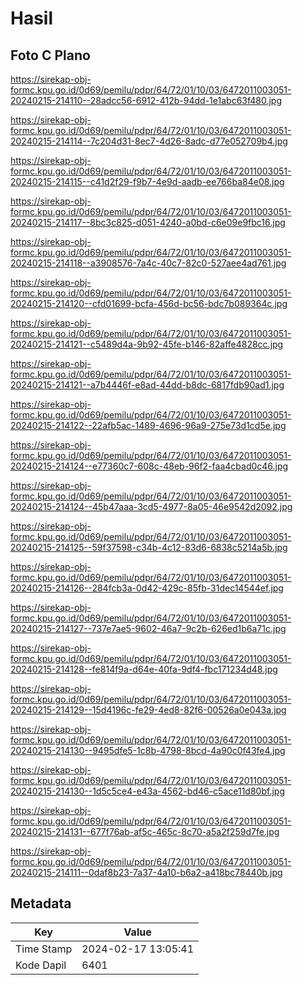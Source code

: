 # Hasil

## Foto C Plano

https://sirekap-obj-formc.kpu.go.id/0d69/pemilu/pdpr/64/72/01/10/03/6472011003051-20240215-214110--28adcc56-6912-412b-94dd-1e1abc63f480.jpg

https://sirekap-obj-formc.kpu.go.id/0d69/pemilu/pdpr/64/72/01/10/03/6472011003051-20240215-214114--7c204d31-8ec7-4d26-8adc-d77e052709b4.jpg

https://sirekap-obj-formc.kpu.go.id/0d69/pemilu/pdpr/64/72/01/10/03/6472011003051-20240215-214115--c41d2f29-f9b7-4e9d-aadb-ee766ba84e08.jpg

https://sirekap-obj-formc.kpu.go.id/0d69/pemilu/pdpr/64/72/01/10/03/6472011003051-20240215-214117--8bc3c825-d051-4240-a0bd-c6e09e9fbc16.jpg

https://sirekap-obj-formc.kpu.go.id/0d69/pemilu/pdpr/64/72/01/10/03/6472011003051-20240215-214118--a3908576-7a4c-40c7-82c0-527aee4ad761.jpg

https://sirekap-obj-formc.kpu.go.id/0d69/pemilu/pdpr/64/72/01/10/03/6472011003051-20240215-214120--cfd01699-bcfa-456d-bc56-bdc7b089364c.jpg

https://sirekap-obj-formc.kpu.go.id/0d69/pemilu/pdpr/64/72/01/10/03/6472011003051-20240215-214121--c5489d4a-9b92-45fe-b146-82affe4828cc.jpg

https://sirekap-obj-formc.kpu.go.id/0d69/pemilu/pdpr/64/72/01/10/03/6472011003051-20240215-214121--a7b4446f-e8ad-44dd-b8dc-6817fdb90ad1.jpg

https://sirekap-obj-formc.kpu.go.id/0d69/pemilu/pdpr/64/72/01/10/03/6472011003051-20240215-214122--22afb5ac-1489-4696-96a9-275e73d1cd5e.jpg

https://sirekap-obj-formc.kpu.go.id/0d69/pemilu/pdpr/64/72/01/10/03/6472011003051-20240215-214124--e77360c7-608c-48eb-96f2-faa4cbad0c46.jpg

https://sirekap-obj-formc.kpu.go.id/0d69/pemilu/pdpr/64/72/01/10/03/6472011003051-20240215-214124--45b47aaa-3cd5-4977-8a05-46e9542d2092.jpg

https://sirekap-obj-formc.kpu.go.id/0d69/pemilu/pdpr/64/72/01/10/03/6472011003051-20240215-214125--59f37598-c34b-4c12-83d6-6838c5214a5b.jpg

https://sirekap-obj-formc.kpu.go.id/0d69/pemilu/pdpr/64/72/01/10/03/6472011003051-20240215-214126--284fcb3a-0d42-429c-85fb-31dec14544ef.jpg

https://sirekap-obj-formc.kpu.go.id/0d69/pemilu/pdpr/64/72/01/10/03/6472011003051-20240215-214127--737e7ae5-9602-46a7-9c2b-626ed1b6a71c.jpg

https://sirekap-obj-formc.kpu.go.id/0d69/pemilu/pdpr/64/72/01/10/03/6472011003051-20240215-214128--fe814f9a-d64e-40fa-9df4-fbc171234d48.jpg

https://sirekap-obj-formc.kpu.go.id/0d69/pemilu/pdpr/64/72/01/10/03/6472011003051-20240215-214129--15d4196c-fe29-4ed8-82f6-00526a0e043a.jpg

https://sirekap-obj-formc.kpu.go.id/0d69/pemilu/pdpr/64/72/01/10/03/6472011003051-20240215-214130--9495dfe5-1c8b-4798-8bcd-4a90c0f43fe4.jpg

https://sirekap-obj-formc.kpu.go.id/0d69/pemilu/pdpr/64/72/01/10/03/6472011003051-20240215-214130--1d5c5ce4-e43a-4562-bd46-c5ace11d80bf.jpg

https://sirekap-obj-formc.kpu.go.id/0d69/pemilu/pdpr/64/72/01/10/03/6472011003051-20240215-214131--677f76ab-af5c-465c-8c70-a5a2f259d7fe.jpg

https://sirekap-obj-formc.kpu.go.id/0d69/pemilu/pdpr/64/72/01/10/03/6472011003051-20240215-214111--0daf8b23-7a37-4a10-b6a2-a418bc78440b.jpg


## Metadata

| Key        | Value               |
| ---------- | ------------------- |
| Time Stamp | 2024-02-17 13:05:41 |
| Kode Dapil | 6401                |




